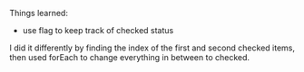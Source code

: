 Things learned:
- use flag to keep track of checked status

I did it differently by finding the index of the first and second checked items, then used forEach to change everything in between to checked.